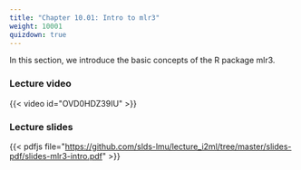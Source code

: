```yaml
---
title: "Chapter 10.01: Intro to mlr3"
weight: 10001
quizdown: true
---
```

In this section, we introduce the basic concepts of the R package mlr3.

<!--more-->

### Lecture video

{{< video id="OVD0HDZ39IU" >}}

### Lecture slides

{{< pdfjs file="https://github.com/slds-lmu/lecture_i2ml/tree/master/slides-pdf/slides-mlr3-intro.pdf" >}}
